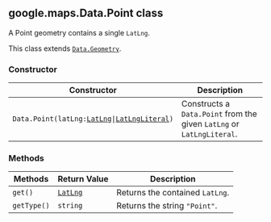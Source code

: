 <h2 id="Data.Point">
google.maps.Data.Point
class
</h2><p>A Point geometry contains a single <code>LatLng</code>.</p><p>This class extends
<code><a href="https://github.com/amenadiel/google-maps-documentation/blob/master/docs/google.maps.Data.Geometry.md">Data.Geometry</a></code>.
</p><h3>Constructor</h3><table summary="class Data.Point - Constructor" width="100%">
<thead>
<tr><th>Constructor</th>
<th>Description</th>
</tr></thead>
<tbody>
<tr>
<td><code>Data.Point(latLng:<a href="https://github.com/amenadiel/google-maps-documentation/blob/master/docs/google.maps.LatLng.md">LatLng</a>|<a href="https://github.com/amenadiel/google-maps-documentation/blob/master/docs/google.maps.LatLngLiteral.md">LatLngLiteral</a>)</code></td>
<td>Constructs a <code>Data.Point</code> from the given <code>LatLng</code> or <code>LatLngLiteral</code>.</td>
</tr>
</tbody>
</table><h3>Methods</h3><table summary="class Data.Point - Methods" width="100%">
<thead>
<tr><th>Methods</th>
<th>Return Value</th>
<th>Description</th>
</tr></thead>
<tbody>
<tr>
<td><code>get()</code></td>
<td><code><a href="https://github.com/amenadiel/google-maps-documentation/blob/master/docs/google.maps.LatLng.md">LatLng</a></code></td>
<td>Returns the contained <code>LatLng</code>.</td>
</tr>
<tr>
<td><code>getType()</code></td>
<td><code>string</code></td>
<td>Returns the string <code>"Point"</code>.</td>
</tr>
</tbody>
</table>